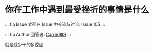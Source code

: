 # 你在工作中遇到最受挫折的事情是什么



::: tip Issue 
 欢迎在 Issue 中交流与讨论: [Issue 105](https://github.com/shfshanyue/Daily-Question/issues/105) 
:::

::: tip Author 
回答者: [Carrie999](https://github.com/Carrie999) 
:::

就是钱少干的多委屈